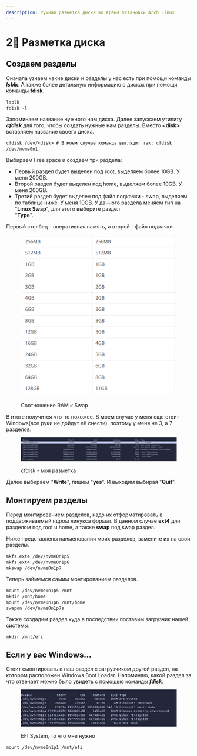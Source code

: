 ```yaml
---
description: Ручная разметка диска во время установки Arch Linux
---
```


# 2⃣ Разметка диска

## Создаем разделы

Сначала узнаем какие диски и разделы у нас есть при помощи команды _**lsblk**_. А также более детальную информацию о дисках при помощи команды **fdisk**.

```shell
lsblk
fdisk -l
```

Запоминаем название нужного нам диска. Далее запускаем утилиту _**cfdisk**_ для того, чтобы создать нужные нам разделы. Вместо **\<disk>** вставляем название своего диска.

```shell
cfdisk /dev/<disk> # В моем случае команда выглядит так: cfdisk /dev/nvme0n1
```

Выбираем Free space и создаем три раздела:

* Первый раздел будет выделен под root, выделяем более 10GB. У меня 200GB.
* Второй раздел будет выделен под home, выделяем более 10GB. У меня 200GB.
* Третий раздел будет выделен под файл подкачки - swap, выделяем по таблице ниже. У меня 10GB. У данного раздела меняем тип на "**Linux Swap**", для этого выберите раздел \
  "**Type**".

Первый столбец - оперативная память, а второй - файл подкачки.

<figure><img src="../../.gitbook/assets/image (3) (1).png" alt=""><figcaption><p>Соотношение RAM к Swap</p></figcaption></figure>

В итоге получится что-то похожее. В моем случае у меня еще стоит Windows(все руки не дойдут её снести), поэтому у меня не 3, а 7 разделов.

<figure><img src="../../.gitbook/assets/image (3) (2).png" alt=""><figcaption><p>cfdisk - моя разметка</p></figcaption></figure>

Далее выбираем "**Write**", пишем "**yes**". И выходим выбирая "**Quit**".

## Монтируем разделы

Перед монтированием разделов, надо их отформатировать в поддерживаемый ядром линукса формат. В данном случае **ext4** для разделом под root и home, а также **swap** под swap раздел.&#x20;

Ниже представлены наименования моих разделов, замените их на свои разделы.

```shell
mkfs.ext4 /dev/nvme0n1p5
mkfs.ext4 /dev/nvme0n1p6
mkswap /dev/nvme0n1p7
```

Теперь займемся самим монтированием разделов.

```shell
mount /dev/nvme0n1p5 /mnt
mkdir /mnt/home
mount /dev/nvme0n1p6 /mnt/home
swapon /dev/nvme0n1p7s
```

Также создадим раздел куда в последствии поставим загрузчик нашей системы.

```shell
mkdir /mnt/efi
```

## Если у вас Windows...

Стоит смонтировать в наш раздел с загрузчиком другой раздел, на котором расположен Windows Boot Loader. Напоминаю, какой раздел за что отвечает можно было увидеть с помощью команды _**fdisk**_.

<figure><img src="../../.gitbook/assets/image (4) (1).png" alt=""><figcaption><p>EFI System, то что мне нужно</p></figcaption></figure>

```shell
mount /dev/nvme0n1p1 /mnt/efi
```
